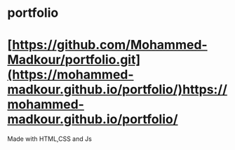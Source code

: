 # portfolio
# [https://github.com/Mohammed-Madkour/portfolio.git](https://mohammed-madkour.github.io/portfolio/)https://mohammed-madkour.github.io/portfolio/
Made with HTML,CSS and Js
